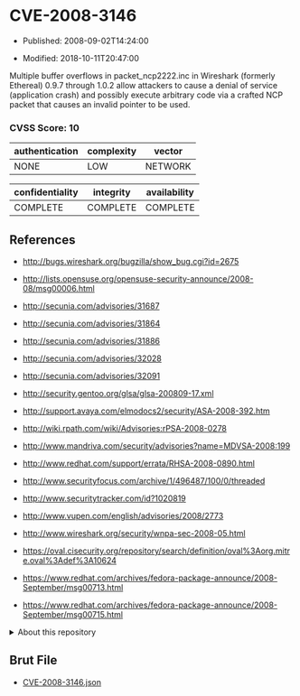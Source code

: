# CVE-2008-3146

- Published: 2008-09-02T14:24:00

- Modified: 2018-10-11T20:47:00

Multiple buffer overflows in packet_ncp2222.inc in Wireshark (formerly Ethereal) 0.9.7 through 1.0.2 allow attackers to cause a denial of service (application crash) and possibly execute arbitrary code via a crafted NCP packet that causes an invalid pointer to be used.

### CVSS Score: **10**

| authentication | complexity | vector |
| --- | --- | --- |
| NONE | LOW | NETWORK |

| confidentiality | integrity | availability |
| --- | --- | --- |
| COMPLETE | COMPLETE | COMPLETE |

## References

* http://bugs.wireshark.org/bugzilla/show_bug.cgi?id=2675

* http://lists.opensuse.org/opensuse-security-announce/2008-08/msg00006.html

* http://secunia.com/advisories/31687

* http://secunia.com/advisories/31864

* http://secunia.com/advisories/31886

* http://secunia.com/advisories/32028

* http://secunia.com/advisories/32091

* http://security.gentoo.org/glsa/glsa-200809-17.xml

* http://support.avaya.com/elmodocs2/security/ASA-2008-392.htm

* http://wiki.rpath.com/wiki/Advisories:rPSA-2008-0278

* http://www.mandriva.com/security/advisories?name=MDVSA-2008:199

* http://www.redhat.com/support/errata/RHSA-2008-0890.html

* http://www.securityfocus.com/archive/1/496487/100/0/threaded

* http://www.securitytracker.com/id?1020819

* http://www.vupen.com/english/advisories/2008/2773

* http://www.wireshark.org/security/wnpa-sec-2008-05.html

* https://oval.cisecurity.org/repository/search/definition/oval%3Aorg.mitre.oval%3Adef%3A10624

* https://www.redhat.com/archives/fedora-package-announce/2008-September/msg00713.html

* https://www.redhat.com/archives/fedora-package-announce/2008-September/msg00715.html

<details>
<summary>About this repository</summary> 

  This repository is part of the project [Live Hack CVE](https://github.com/Live-Hack-CVE). Main website can be found [www.live-hack.org](https://www.live-hack.org) 
  
  Made by [Sn0wAlice](https://github.com/Sn0wAlice) for the people that care about security and need to have a feed of the latest CVEs. Hope you enjoy it, don't forget to star the repo and follow me on [Twitter](https://twitter.com/Sn0wAlice) and [Github](https://github.com/Sn0wAlice). And that is my [personnal website](https://www.alice-snow.me/)

  - [Home Page](https://github.com/Live-Hack-CVE)
  - [Framework](https://github.com/Live-Hack-CVE/cve-framework)
  - [CVE database](https://github.com/Live-Hack-CVE/full_database)
  - [Changelog](https://github.com/Live-Hack-CVE/Changelog)
</details>

## Brut File

* [CVE-2008-3146.json](https://raw.githubusercontent.com/Live-Hack-CVE/full_database/main/cves/2008/CVE-2008-3146.json)

